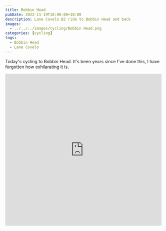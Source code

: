 ```yaml
---
title: Bobbin Head
pubDate: 2022-11-19T10:00:00+10:00
description: Lane Covelo B2 ride to Bobbin Head and back
images:
  - ../../../images/cycling/Bobbin Head.png
categories: [cycling]
tags:
  - Bobbin Head
  - Lane Covelo
---
```


Today's cycling to Bobbin Head. It's been years since I've done this, I have forgotten how exhilarating it is.

<iframe src="https://www.facebook.com/plugins/post.php?href=https%3A%2F%2Fwww.facebook.com%2Fchris1.tham%2Fposts%2Fpfbid031xGEfyN9VvvBFZfBtUSBGRRzWnWqoqWefxJZNNq9YMAiZJJeJanBdxSFGYK7Lg3Yl&show_text=true&width=500" width="500" height="485" style="border:none;overflow:hidden" scrolling="no" frameborder="0" allowfullscreen="true" allow="autoplay; clipboard-write; encrypted-media; picture-in-picture; web-share"></iframe>
